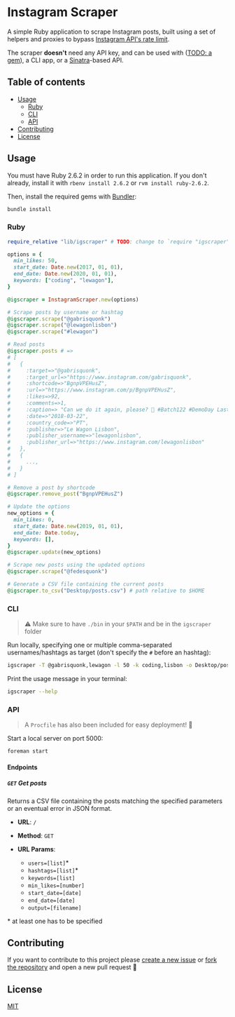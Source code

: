 # Instagram Scraper

A simple Ruby application to scrape Instagram posts, built using a set of helpers and proxies to bypass [Instagram API's rate limit](https://developers.facebook.com/docs/instagram-api/overview/#rate-limiting).

The scraper **doesn't** need any API key, and can be used with ([TODO: a gem](https://github.com/gabrielecanepa/igscraper/issues/2)), a CLI app, or a [Sinatra](http://sinatrarb.com)-based API.

## Table of contents

- [Usage](#usage)
  - [Ruby](#ruby)
  - [CLI](#cli)
  - [API](#api)
- [Contributing](#contributing)
- [License](#license)

## Usage

You must have Ruby 2.6.2 in order to run this application. If you don't already, install it with `rbenv install 2.6.2` or `rvm install ruby-2.6.2`.

Then, install the required gems with [Bundler](https://bundler.io):

```sh
bundle install
```

### Ruby

<!-- Install the gem with `gem install igscraper`. -->

```ruby
require_relative "lib/igscraper" # TODO: change to `require "igscraper"` after closing issue #2

options = {
  min_likes: 50,
  start_date: Date.new(2017, 01, 01),
  end_date: Date.new(2020, 01, 01),
  keywords: ["coding", "lewagon"],
}

@igscraper = InstagramScraper.new(options)

# Scrape posts by username or hashtag
@igscraper.scrape("@gabrisquonk")
@igscraper.scrape("@lewagonlisbon")
@igscraper.scrape("#lewagon")

# Read posts
@igscraper.posts # =>
# [
#   {
#     :target=>"@gabrisquonk",
#     :target_url=>"https://www.instagram.com/gabrisquonk",
#     :shortcode=>"BgnpVPEHusZ",
#     :url=>"https://www.instagram.com/p/BgnpVPEHusZ",
#     :likes=>92,
#     :comments=>1,
#     :caption=> "Can we do it again, please? 🙏 #Batch122 #DemoDay Last Friday @lewagon 🎤 🙌 #coding #learning #erasmusforadults",
#     :date=>"2018-03-22",
#     :country_code=>"PT",
#     :publisher=>"Le Wagon Lisbon",
#     :publisher_username=>"lewagonlisbon",
#     :publisher_url=>"https://www.instagram.com/lewagonlisbon"
#   },
#   {
#     ...,
#   }
# ]

# Remove a post by shortcode
@igscraper.remove_post("BgnpVPEHusZ")

# Update the options
new_options = {
  min_likes: 0,
  start_date: Date.new(2019, 01, 01),
  end_date: Date.today,
  keywords: [],
}
@igscraper.update(new_options)

# Scrape new posts using the updated options
@igscraper.scrape("@fedesquonk")

# Generate a CSV file containing the current posts
@igscraper.to_csv("Desktop/posts.csv") # path relative to $HOME
```

### CLI

> ⚠️ Make sure to have `./bin` in your `$PATH` and be in the `igscraper` folder

Run locally, specifying one or multiple comma-separated usernames/hashtags as target (don't specify the `#` before an hashtag):

```sh
igscraper -T @gabrisquonk,lewagon -l 50 -k coding,lisbon -o Desktop/posts.csv
```

Print the usage message in your terminal:

```sh
igscraper --help
```

### API

> A `Procfile` has also been included for easy deployment! 🚀

Start a local server on port 5000:

```sh
foreman start
```

#### Endpoints

##### `GET` Get posts

Returns a CSV file containing the posts matching the specified parameters or an eventual error in JSON format.

- **URL**: `/`

- **Method**: `GET`

- **URL Params**:

  - `users=[list]`\*
  - `hashtags=[list]`\*
  - `keywords=[list]`
  - `min_likes=[number]`
  - `start_date=[date]`
  - `end_date=[date]`
  - `output=[filename]`

\* at least one has to be specified

## Contributing

If you want to contribute to this project please [create a new issue](https://github.com/gabrielecanepa/igscraper/issues/new/choose) or [fork the repository](https://github.com/gabrielecanepa/igscraper/fork) and open a new pull request 🙏

## License

[MIT](https://github.com/gabrielecanepa/igscraper/blob/master/LICENSE)
